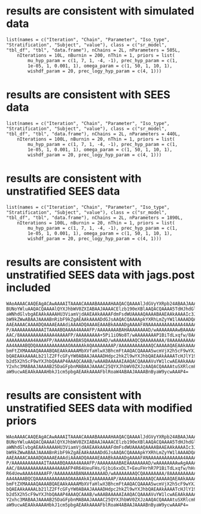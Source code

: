 # results are consistent with simulated data

    list(names = c("Iteration", "Chain", "Parameter", "Iso_type", 
    "Stratification", "Subject", "value"), class = c("sr_model", 
    "tbl_df", "tbl", "data.frame"), nChains = 2L, nParameters = 505L, 
        nIterations = 10L, nBurnin = 200, nThin = 1, priors = list(
            mu_hyp_param = c(1, 7, 1, -4, -1), prec_hyp_param = c(1, 
            1e-05, 1, 0.001, 1), omega_param = c(1, 50, 1, 10, 1), 
            wishdf_param = 20, prec_logy_hyp_param = c(4, 1)))

# results are consistent with SEES data

    list(names = c("Iteration", "Chain", "Parameter", "Iso_type", 
    "Stratification", "Subject", "value"), class = c("sr_model", 
    "tbl_df", "tbl", "data.frame"), nChains = 2L, nParameters = 440L, 
        nIterations = 100L, nBurnin = 20, nThin = 1, priors = list(
            mu_hyp_param = c(1, 7, 1, -4, -1), prec_hyp_param = c(1, 
            1e-05, 1, 0.001, 1), omega_param = c(1, 50, 1, 10, 1), 
            wishdf_param = 20, prec_logy_hyp_param = c(4, 1)))

# results are consistent with unstratified SEES data

    list(names = c("Iteration", "Chain", "Parameter", "Iso_type", 
    "Stratification", "Subject", "value"), class = c("sr_model", 
    "tbl_df", "tbl", "data.frame"), nChains = 2L, nParameters = 1890L, 
        nIterations = 100L, nBurnin = 20, nThin = 1, priors = list(
            mu_hyp_param = c(1, 7, 1, -4, -1), prec_hyp_param = c(1, 
            1e-05, 1, 0.001, 1), omega_param = c(1, 50, 1, 10, 1), 
            wishdf_param = 20, prec_logy_hyp_param = c(4, 1)))

# results are consistent with unstratified SEES data with jags.post  included

    WAoAAAACAAQEAgACAwAAAAITAAAACAAAABAAAAAHAAQACQAAAAlJdGVyYXRpb24ABAAJAAAA
    BUNoYWluAAQACQAAAAlQYXJhbWV0ZXIABAAJAAAACElzb190eXBlAAQACQAAAA5TdHJhdGlm
    aWNhdGlvbgAEAAkAAAAHU3ViamVjdAAEAAkAAAAFdmFsdWUAAAAQAAAABAAEAAkAAAAIc3Jf
    bW9kZWwABAAJAAAABnRibF9kZgAEAAkAAAADdGJsAAQACQAAAApkYXRhLmZyYW1lAAAADQAA
    AAEAAAACAAAADQAAAAEAAAdiAAAADQAAAAEAAABkAAAADgAAAAFANAAAAAAAAAAAAA4AAAAB
    P/AAAAAAAAAAAAITAAAABQAAAA4AAAAFP/AAAAAAAABAHAAAAAAAAD/wAAAAAAAAwBAAAAAA
    AAC/8AAAAAAAAAAAAA4AAAAFP/AAAAAAAAA+5Pi1iONo8T/wAAAAAAAAP1BiTdLxqfw/8AAA
    AAAAAAAAAA4AAAAFP/AAAAAAAABASQAAAAAAAD/wAAAAAAAAQCQAAAAAAAA/8AAAAAAAAAAA
    AA4AAAABQDQAAAAAAAAAAAAOAAAAAkAQAAAAAAAAP/AAAAAAAAAAAAQCAAAAAQAEAAkAAAAF
    bmFtZXMAAAAQAAAABQAEAAkAAAAMbXVfaHlwX3BhcmFtAAQACQAAAA5wcmVjX2h5cF9wYXJh
    bQAEAAkAAAALb21lZ2FfcGFyYW0ABAAJAAAADHdpc2hkZl9wYXJhbQAEAAkAAAATcHJlY19s
    b2d5X2h5cF9wYXJhbQAAAP4AAAQCAAAB/wAAABAAAAAIAAQACQAAAAVuYW1lcwAEAAkAAAAF
    Y2xhc3MABAAJAAAAB25DaGFpbnMABAAJAAAAC25QYXJhbWV0ZXJzAAQACQAAAAtuSXRlcmF0
    aW9ucwAEAAkAAAAHbkJ1cm5pbgAEAAkAAAAFblRoaW4ABAAJAAAABnByaW9ycwAAAP4=

# results are consistent with unstratified SEES data with modified   priors

    WAoAAAACAAQEAgACAwAAAAITAAAACAAAABAAAAAHAAQACQAAAAlJdGVyYXRpb24ABAAJAAAA
    BUNoYWluAAQACQAAAAlQYXJhbWV0ZXIABAAJAAAACElzb190eXBlAAQACQAAAA5TdHJhdGlm
    aWNhdGlvbgAEAAkAAAAHU3ViamVjdAAEAAkAAAAFdmFsdWUAAAAQAAAABAAEAAkAAAAIc3Jf
    bW9kZWwABAAJAAAABnRibF9kZgAEAAkAAAADdGJsAAQACQAAAApkYXRhLmZyYW1lAAAADQAA
    AAEAAAACAAAADQAAAAEAAAdiAAAADQAAAAEAAABkAAAADgAAAAFANAAAAAAAAAAAAA4AAAAB
    P/AAAAAAAAAAAAITAAAABQAAAA4AAAAFP/AAAAAAAABAEAAAAAAAAD/wAAAAAAAAwAgAAAAA
    AAC/8AAAAAAAAAAAAA4AAAAFP4R64UeuFHs/Gjbi6xxDLT+EeuFHrhR7P1BiTdLxqfw/hHrh
    R64UewAAAA4AAAAFP/AAAAAAAABANAAAAAAAAD/wAAAAAAAAQCQAAAAAAAA/8AAAAAAAAAAA
    AA4AAAABQCQAAAAAAAAAAAAOAAAAAkAIAAAAAAAAP/AAAAAAAAAAAAQCAAAAAQAEAAkAAAAF
    bmFtZXMAAAAQAAAABQAEAAkAAAAMbXVfaHlwX3BhcmFtAAQACQAAAA5wcmVjX2h5cF9wYXJh
    bQAEAAkAAAALb21lZ2FfcGFyYW0ABAAJAAAADHdpc2hkZl9wYXJhbQAEAAkAAAATcHJlY19s
    b2d5X2h5cF9wYXJhbQAAAP4AAAQCAAAB/wAAABAAAAAIAAQACQAAAAVuYW1lcwAEAAkAAAAF
    Y2xhc3MABAAJAAAAB25DaGFpbnMABAAJAAAAC25QYXJhbWV0ZXJzAAQACQAAAAtuSXRlcmF0
    aW9ucwAEAAkAAAAHbkJ1cm5pbgAEAAkAAAAFblRoaW4ABAAJAAAABnByaW9ycwAAAP4=

